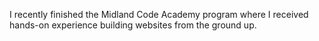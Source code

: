 I recently finished the Midland Code Academy program where I received hands-on experience building websites from the ground up.

<!---
keithawess/keithawess is a ✨ special ✨ repository because its `README.md` (this file) appears on your GitHub profile.
You can click the Preview link to take a look at your changes.
--->
